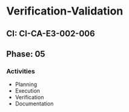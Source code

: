 # Verification-Validation

## CI: CI-CA-E3-002-006
## Phase: 05

### Activities
- Planning
- Execution
- Verification
- Documentation
